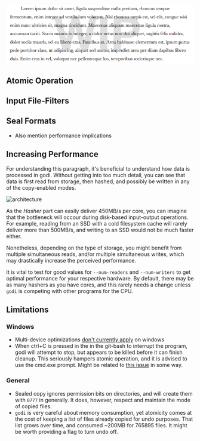 
![under construction](https://raw.githubusercontent.com/Byron/bcore/master/src/images/wip.png)

## Atomic Operation

## Input File-Filters

## Seal Formats

* Also mention performance implications

## Increasing Performance

For understanding this paragraph, it's beneficial to understand how data is processed in godi. Without getting into too much detail, you can see that data is first read from storage, then hashed, and possibly be written in any of the copy-enabled modes.

![architecture](../img/arch.dia.txt.png)

As the *Hasher* part can easily deliver 450MB/s per core, you can imagine that the bottleneck will occour during disk-based input-output operations. For example, reading from an SSD with a cold filesystem cache will rarely deliver more than 500MB/s, and writing to an SSD would not be much faster either.

Nonetheless, depending on the type of storage, you might benefit from multiple simultaneous reads, and/or multiple simultaneous writes, which may drastically increase the perceived performance.

It is vital to test for good values for `--num-readers` and `--num-writers` to get optimal performance for your respective hardware. By default, there may be as many hashers as you have cores, and this rarely needs a change unless `godi` is competing with other programs for the CPU.



## Limitations

### Windows
* Multi-device optimizations [don't currently apply](https://github.com/Byron/godi/issues/13) on windows
* When ctrl+C is pressed in the in the git-bash to interrupt the program, godi will attempt to stop, but appears to be killed before it can finish cleanup. This seriously hampers atomic operation, and it is advised to use the cmd.exe prompt. Might be related to [this issue](http://stackoverflow.com/questions/10021373/what-is-the-windows-equivalent-of-process-onsigint-in-node-js) in some way.

### General
* Sealed copy ignores permission bits on directories, and will create them with `0777` in generally. It does, however, respect and maintain the mode of copied files.
* `godi` is very careful about memory consumption, yet atomicity comes at the cost of keeping a list of files already copied for undo purposes. That list grows over time, and consumed ~200MB for 765895 files. It might be worth providing a flag to turn undo off.

